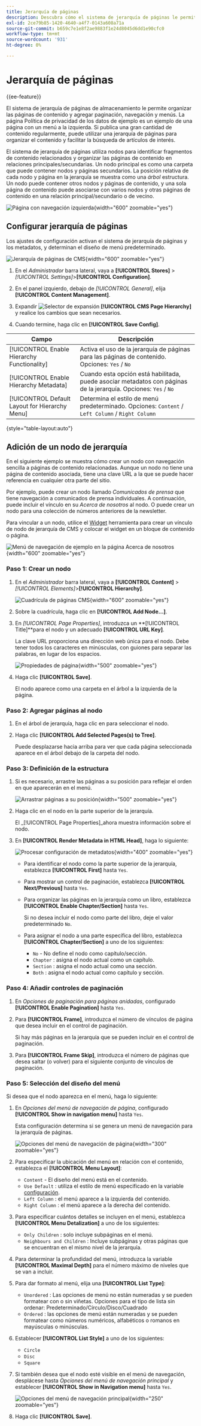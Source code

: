 ```yaml
---
title: Jerarquía de páginas
description: Descubra cómo el sistema de jerarquía de páginas le permite organizar las páginas de contenido y agregar paginación, navegación y menús.
exl-id: 2ce79b85-1420-4640-a4f7-0143a608a71a
source-git-commit: b659c7e1e8f2ae9883f1e24d8045d6dd1e90cfc0
workflow-type: tm+mt
source-wordcount: '931'
ht-degree: 0%

---
```


# Jerarquía de páginas

{{ee-feature}}

El sistema de jerarquía de páginas de almacenamiento le permite organizar las páginas de contenido y agregar paginación, navegación y menús. La página Política de privacidad de los datos de ejemplo es un ejemplo de una página con un menú a la izquierda. Si publica una gran cantidad de contenido regularmente, puede utilizar una jerarquía de páginas para organizar el contenido y facilitar la búsqueda de artículos de interés.

El sistema de jerarquía de páginas utiliza nodos para identificar fragmentos de contenido relacionados y organizar las páginas de contenido en relaciones principales/secundarias. Un nodo principal es como una carpeta que puede contener nodos y páginas secundarios. La posición relativa de cada nodo y página en la jerarquía se muestra como una _árbol_ estructura. Un nodo puede contener otros nodos y páginas de contenido, y una sola página de contenido puede asociarse con varios nodos y otras páginas de contenido en una relación principal/secundario o de vecino.

![Página con navegación izquierda](./assets/storefront-privacy-policy.png){width="600" zoomable="yes"}

## Configurar jerarquía de páginas

Los ajustes de configuración activan el sistema de jerarquía de páginas y los metadatos, y determinan el diseño de menú predeterminado.

![Jerarquía de páginas de CMS](./assets/content-management-cms-page-hierarchy.png){width="600" zoomable="yes"}

1. En el _Administrador_ barra lateral, vaya a **[!UICONTROL Stores]** > _[!UICONTROL Settings]_>**[!UICONTROL Configuration]**.

1. En el panel izquierdo, debajo de _[!UICONTROL General]_, elija **[!UICONTROL Content Management]**.

1. Expandir ![Selector de expansión](../assets/icon-display-expand.png) **[!UICONTROL CMS Page Hierarchy]**  y realice los cambios que sean necesarios.

1. Cuando termine, haga clic en **[!UICONTROL Save Config]**.

| Campo | Descripción |
|--- |--- |
| [!UICONTROL Enable Hierarchy Functionality] | Activa el uso de la jerarquía de páginas para las páginas de contenido. Opciones: `Yes` / `No` |
| [!UICONTROL Enable Hierarchy Metadata] | Cuando esta opción está habilitada, puede asociar metadatos con páginas de la jerarquía. Opciones: `Yes` / `No` |
| [!UICONTROL Default Layout for Hierarchy Menu] | Determina el estilo de menú predeterminado. Opciones: `Content` / `Left Column` / `Right Column` |

{style="table-layout:auto"}

## Adición de un nodo de jerarquía

En el siguiente ejemplo se muestra cómo crear un nodo con navegación sencilla a páginas de contenido relacionadas. Aunque un nodo no tiene una página de contenido asociada, tiene una clave URL a la que se puede hacer referencia en cualquier otra parte del sitio.

Por ejemplo, puede crear un nodo llamado _Comunicados de prensa_ que tiene navegación a comunicados de prensa individuales. A continuación, puede incluir el vínculo en su _Acerca de nosotros_ al nodo. O puede crear un nodo para una colección de números anteriores de la newsletter.

Para vincular a un nodo, utilice el [Widget](widgets.md) herramienta para crear un vínculo de nodo de jerarquía de CMS y colocar el widget en un bloque de contenido o página.

![Menú de navegación de ejemplo en la página Acerca de nosotros](./assets/page-navigation-storefront.png){width="600" zoomable="yes"}

### Paso 1: Crear un nodo

1. En el _Administrador_ barra lateral, vaya a **[!UICONTROL Content]** > _[!UICONTROL Elements]_>**[!UICONTROL Hierarchy]**.

   ![Cuadrícula de páginas CMS](./assets/page-hierarchy-cms-pages.png){width="600" zoomable="yes"}

1. Sobre la cuadrícula, haga clic en **[!UICONTROL Add Node...]**.

1. En _[!UICONTROL Page Properties]_, introduzca un **[!UICONTROL Title]**para el nodo y un adecuado **[!UICONTROL URL Key]**.

   La clave URL proporciona una dirección web única para el nodo. Debe tener todos los caracteres en minúsculas, con guiones para separar las palabras, en lugar de los espacios.

   ![Propiedades de página](./assets/page-hierarchy-add-node-page-properties.png){width="500" zoomable="yes"}

1. Haga clic **[!UICONTROL Save]**.

   El nodo aparece como una carpeta en el árbol a la izquierda de la página.

### Paso 2: Agregar páginas al nodo

1. En el árbol de jerarquía, haga clic en para seleccionar el nodo.

1. Haga clic **[!UICONTROL Add Selected Pages(s) to Tree]**.

   Puede desplazarse hacia arriba para ver que cada página seleccionada aparece en el árbol debajo de la carpeta del nodo.

### Paso 3: Definición de la estructura

1. Si es necesario, arrastre las páginas a su posición para reflejar el orden en que aparecerán en el menú.

   ![Arrastrar páginas a su posición](./assets/page-hierarchy-drag-to-position.png){width="500" zoomable="yes"}

1. Haga clic en el nodo en la parte superior de la jerarquía.

   El _[!UICONTROL Page Properties]_ahora muestra información sobre el nodo.

1. En **[!UICONTROL Render Metadata in HTML Head]**, haga lo siguiente:

   ![Procesar configuración de metadatos](./assets/page-hierarchy-render-metadata.png){width="400" zoomable="yes"}

   - Para identificar el nodo como la parte superior de la jerarquía, establezca **[!UICONTROL First]** hasta `Yes`.

   - Para mostrar un control de paginación, establezca **[!UICONTROL Next/Previous]** hasta `Yes`.

   - Para organizar las páginas en la jerarquía como un libro, establezca **[!UICONTROL Enable Chapter/Section]** hasta `Yes`.

     Si no desea incluir el nodo como parte del libro, deje el valor predeterminado `No`.

   - Para asignar el nodo a una parte específica del libro, establezca **[!UICONTROL Chapter/Section]** a uno de los siguientes:

      - `No` - No define el nodo como capítulo/sección.
      - `Chapter` : asigna el nodo actual como un capítulo.
      - `Section` : asigna el nodo actual como una sección.
      - `Both` : asigna el nodo actual como capítulo y sección.

### Paso 4: Añadir controles de paginación

1. En _Opciones de paginación para páginas anidadas_, configurado **[!UICONTROL Enable Pagination]** hasta `Yes`.

1. Para **[!UICONTROL Frame]**, introduzca el número de vínculos de página que desea incluir en el control de paginación.

   Si hay más páginas en la jerarquía que se pueden incluir en el control de paginación.

1. Para **[!UICONTROL Frame Skip]**, introduzca el número de páginas que desea saltar (o volver) para el siguiente conjunto de vínculos de paginación.

### Paso 5: Selección del diseño del menú

Si desea que el nodo aparezca en el menú, haga lo siguiente:

1. En _Opciones del menú de navegación de página_, configurado **[!UICONTROL Show in navigation menu]** hasta `Yes`.

   Esta configuración determina si se genera un menú de navegación para la jerarquía de páginas.

   ![Opciones del menú de navegación de página](./assets/page-hierarchy-page-navigation-menu-options.png){width="300" zoomable="yes"}

1. Para especificar la ubicación del menú en relación con el contenido, establezca el **[!UICONTROL Menu Layout]**:

   - `Content` - El diseño del menú está en el contenido.
   - `Use Default` : utiliza el estilo de menú especificado en la variable [configuración](../configuration-reference/general/content-management.md).
   - `Left Column` : el menú aparece a la izquierda del contenido.
   - `Right Column` : el menú aparece a la derecha del contenido.

1. Para especificar cuántos detalles se incluyen en el menú, establezca **[!UICONTROL Menu Detalization]** a uno de los siguientes:

   - `Only Children` : solo incluye subpáginas en el menú.
   - `Neighbours and Children` : Incluye subpáginas y otras páginas que se encuentran en el mismo nivel de la jerarquía.

1. Para determinar la profundidad del menú, introduzca la variable **[!UICONTROL Maximal Depth]** para el número máximo de niveles que se van a incluir.

1. Para dar formato al menú, elija una **[!UICONTROL List Type]**:

   - `Unordered` : Las opciones de menú no están numeradas y se pueden formatear con o sin viñetas. Opciones para el tipo de lista sin ordenar: Predeterminado/Círculo/Disco/Cuadrado
   - `Ordered` : las opciones de menú están numeradas y se pueden formatear como números numéricos, alfabéticos o romanos en mayúsculas o minúsculas.

1. Establecer **[!UICONTROL List Style]** a uno de los siguientes:

   - `Circle`
   - `Disc`
   - `Square`

1. Si también desea que el nodo esté visible en el menú de navegación, desplácese hasta _Opciones del menú de navegación principal_ y establecer **[!UICONTROL Show in Navigation menu]** hasta `Yes`.

   ![Opciones del menú de navegación principal](./assets/page-hierarchy-main-navigation-menu-options.png){width="250" zoomable="yes"}

1. Haga clic **[!UICONTROL Save]**.
